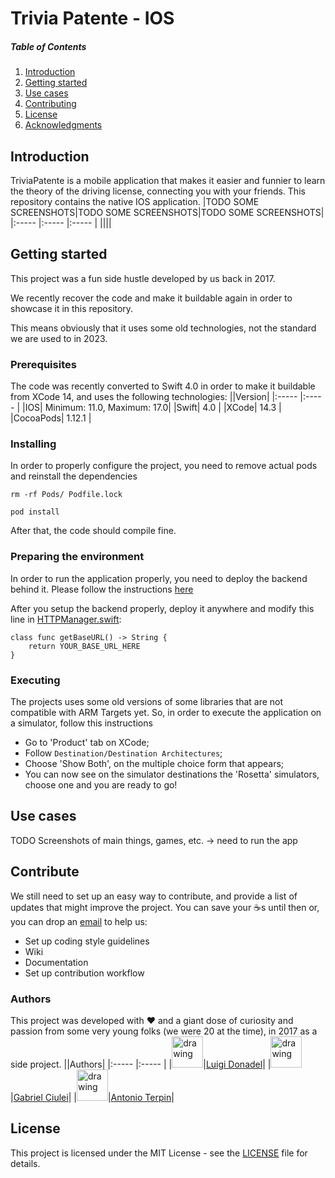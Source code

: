 # Trivia Patente - IOS
##### Table of Contents
1. [Introduction](#intro)
2. [Getting started](#getstarted)
3. [Use cases](#usecases)
4. [Contributing](#contribute)
5. [License](#license)
6. [Acknowledgments](#acknowledgments)

<a name="intro"></a>
## Introduction
TriviaPatente is a mobile application that makes it easier and funnier to learn the theory of the driving license, connecting you with your friends.
This repository contains the native IOS application.
|TODO SOME SCREENSHOTS|TODO SOME SCREENSHOTS|TODO SOME SCREENSHOTS|
|:----- |:----- |:----- |
||||

<a name="getstarted"><a/>
## Getting started
This project was a fun side hustle developed by us back in 2017. 

We recently recover the code and make it buildable again in order to showcase it in this repository.

This means obviously that it uses some old technologies, not the standard we are used to in 2023.

### Prerequisites
The code was recently converted to Swift 4.0 in order to make it buildable from XCode 14, and uses the following technologies:
||Version|
|:----- |:----- |
|IOS| Minimum: 11.0, Maximum: 17.0|
|Swift| 4.0 |
|XCode| 14.3 |
|CocoaPods| 1.12.1 |

### Installing
In order to properly configure the project, you need to remove actual pods and reinstall the dependencies

```rm -rf Pods/ Podfile.lock```

```pod install```

After that, the code should compile fine.
### Preparing the environment
In order to run the application properly, you need to deploy the backend behind it.
Please follow the instructions [here](https://github.com/triviapatente/backend)

After you setup the backend properly, deploy it anywhere and modify this line in [HTTPManager.swift](https://github.com/triviapatente/ios/blob/master/Trivia%20Patente/Trivia%20Patente/HTTPManager.swift):
```
class func getBaseURL() -> String {
    return YOUR_BASE_URL_HERE
}
```
### Executing
The projects uses some old versions of some libraries that are not compatible with ARM Targets yet. 
So, in order to execute the application on a simulator, follow this instructions
- Go to 'Product' tab on XCode;
- Follow ```Destination/Destination Architectures```;
- Choose 'Show Both', on the multiple choice form that appears;
- You can now see on the simulator destinations the 'Rosetta' simulators, choose one and you are ready to go!

<a name="usecases"><a/>
## Use cases
TODO Screenshots of main things, games, etc. -> need to run the app

<a name="contribute"><a/>
## Contribute
We still need to set up an easy way to contribute, and provide a list of updates that might improve the project. You can save your ☕️s until then or, you
can drop an [email](mailto:luigi.donadel@gmail.com) to help us:
+ Set up coding style guidelines
+ Wiki
+ Documentation
+ Set up contribution workflow
### Authors
This project was developed with ❤️ and a giant dose of curiosity and passion from some very young folks (we were 20 at the time), in 2017 as a side project.
||Authors|
|:----- |:----- |
|<img src="https://avatars.githubusercontent.com/u/7453120?v=4" alt="drawing" width="50"/>|[Luigi Donadel](https://github.com/donadev)|
|<img src="https://media.licdn.com/dms/image/C4D03AQGvkKpgIYl6jg/profile-displayphoto-shrink_200_200/0/1517931535631?e=1695859200&v=beta&t=uiddasmwI5VnP5TYdeuWd57geP_DArgR7vONoI901hk" alt="drawing" width="50"/>|[Gabriel Ciulei](https://www.linkedin.com/in/gabriel-ciulei)|
|<img src="https://avatars.githubusercontent.com/u/20773447?v=4" alt="drawing" width="50"/>|[Antonio Terpin](https://github.com/antonioterpin)|

<a name="license"><a/>
## License
This project is licensed under the MIT License - see the [LICENSE](https://github.com/triviapatente/ios/blob/master/LICENSE) file for details.
